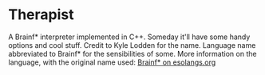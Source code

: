 # Therapist
A Brainf* interpreter implemented in C++. Someday it'll have some handy options and cool stuff.
Credit to Kyle Lodden for the name.
Language name abbreviated to Brainf* for the sensibilities of some.
More information on the language, with the original name used: [Brainf* on esolangs.org](https://esolangs.org/w/index.php?title=Brainf***)
